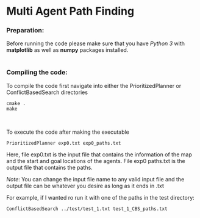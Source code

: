 # Multi Agent Path Finding

### Preparation:
Before running the code please make sure that you have *Python 3* with **matplotlib** as well as **numpy** packages installed.
<br/><br/>

### Compiling the code:
To compile the code first navigate into either the PrioritizedPlanner or ConflictBasedSearch directories
```linux
cmake .
make
```
<br/>

To execute the code after making the executable
```linux
PrioritizedPlanner exp0.txt exp0_paths.txt
```

Here, file exp0.txt is the input file that contains the information of the map and the
start and goal locations of the agents. File exp0 paths.txt is the output file that
contains the paths.
<br/>

*Note*: You can change the input file name to any valid input file and the output file can be whatever you desire as long as it ends in .txt
<br/>

For example, if I wanted ro run it with one of the paths in the test directory:
```linux
ConflictBasedSearch ../test/test_1.txt test_1_CBS_paths.txt
```

<br/>
